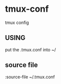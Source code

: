 # tmux-conf
tmux config

## USING
put the .tmux.conf into ~/

## source file
<C-b> :source-file ~/.tmux.conf

